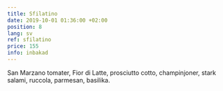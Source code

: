 ```yaml
---
title: Sfilatino
date: 2019-10-01 01:36:00 +02:00
position: 8
lang: sv
ref: sfilatino
price: 155
info: inbakad
---
```


San Marzano tomater, Fior di Latte, prosciutto cotto, champinjoner, stark salami, ruccola, parmesan, basilika.
